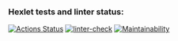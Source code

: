 ### Hexlet tests and linter status:
[![Actions Status](https://github.com/M4XPRD/frontend-project-lvl2/workflows/hexlet-check/badge.svg)](https://github.com/M4XPRD/frontend-project-lvl2/actions)
[![linter-check](https://github.com/M4XPRD/frontend-project-lvl2/actions/workflows/linter-check.yml/badge.svg)](https://github.com/M4XPRD/frontend-project-lvl2/actions/workflows/linter-check.yml)
[![Maintainability](https://api.codeclimate.com/v1/badges/fb5424cb2db36a0fee0b/maintainability)](https://codeclimate.com/github/M4XPRD/frontend-project-lvl2/maintainability)
